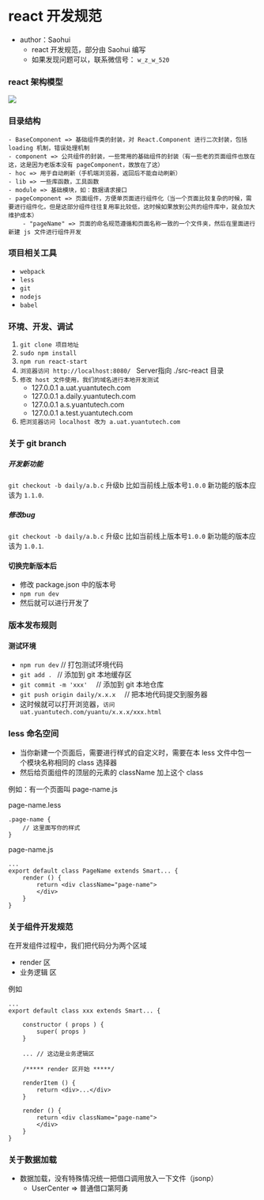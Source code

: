 # react 开发规范

* author：Saohui
    * react 开发规范，部分由 Saohui 编写
    * 如果发现问题可以，联系微信号： `w_z_w_520`

### react 架构模型
![](http://upload-images.jianshu.io/upload_images/604678-78348f70f6ad52c3.png?imageMogr2/auto-orient/strip%7CimageView2/2/w/1240)

### 目录结构

```
- BaseComponent => 基础组件类的封装，对 React.Component 进行二次封装，包括 loading 机制，错误处理机制
- component => 公共组件的封装，一些常用的基础组件的封装（有一些老的页面组件也放在这，这是因为老版本没有 pageComponent，故放在了这）
- hoc => 用于自动刷新（手机端浏览器，返回后不能自动刷新）
- lib => 一些库函数，工具函数
- module => 基础模块，如：数据请求接口
- pageComponent => 页面组件，方便单页面进行组件化（当一个页面比较复杂的时候，需要进行组件化，但是这部分组件往往复用率比较低，这时候如果放到公共的组件库中，就会加大维护成本）
    - "pageName" => 页面的命名规范遵循和页面名称一致的一个文件夹，然后在里面进行新建 js 文件进行组件开发
```

### 项目相关工具

* `webpack`
* `less`
* `git`
* `nodejs`
* `babel`

### 环境、开发、调试

1. `git clone 项目地址`
2. `sudo npm install`
3. `npm run react-start`
4. `浏览器访问 http://localhost:8080/ ` Server指向 ./src-react 目录
5. `修改 host 文件使用，我们的域名进行本地开发测试`
    * 127.0.0.1	a.uat.yuantutech.com 
    * 127.0.0.1	a.daily.yuantutech.com 
    * 127.0.0.1	a.s.yuantutech.com 
    * 127.0.0.1	a.test.yuantutech.com
6. `把浏览器访问 localhost 改为 a.uat.yuantutech.com`

### 关于 git branch

##### 开发新功能

`git checkout -b daily/a.b.c`  升级b  比如当前线上版本号`1.0.0` 新功能的版本应该为 `1.1.0`.


##### 修改bug

`git checkout -b daily/a.b.c`  升级c  比如当前线上版本号`1.0.0` 新功能的版本应该为 `1.0.1`.

#### 切换完新版本后

* 修改 package.json 中的版本号
* `npm run dev`
* 然后就可以进行开发了


### 版本发布规则

#### 测试环境

* `npm run dev` // 打包测试环境代码
* `git add . `  // 添加到 git 本地缓存区
* `git commit -m 'xxx'  ` // 添加到 git 本地仓库
* `git push origin daily/x.x.x  ` // 把本地代码提交到服务器 
* 这时候就可以打开浏览器，`访问 uat.yuantutech.com/yuantu/x.x.x/xxx.html` 

### less 命名空间

* 当你新建一个页面后，需要进行样式的自定义时，需要在本 less 文件中包一个模块名称相同的 class 选择器
* 然后给页面组件的顶层的元素的 className 加上这个 class

例如：有一个页面叫 page-name.js

page-name.less
```
.page-name {
    // 这里面写你的样式
}
```

page-name.js
```
...
export default class PageName extends Smart... {
    render () {
        return <div className="page-name">
        </div>
    }
}
```

### 关于组件开发规范

在开发组件过程中，我们把代码分为两个区域
* render 区
* 业务逻辑 区

例如
```
...
export default class xxx extends Smart... {

    constructor ( props ) {
        super( props )
    }

    ... // 这边是业务逻辑区

    /***** render 区开始 *****/

    renderItem () {
        return <div>...</div>
    }

    render () {
        return <div className="page-name">
        </div>
    }
}
```

### 关于数据加载

* 数据加载，没有特殊情况统一把借口调用放入一下文件（jsonp）
    * UserCenter => 普通借口第阿勇